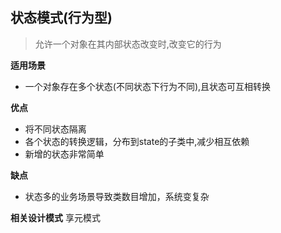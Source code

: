 
## 状态模式(行为型)

> 允许一个对象在其内部状态改变时,改变它的行为

**适用场景**
- 一个对象存在多个状态(不同状态下行为不同),且状态可互相转换

**优点**
- 将不同状态隔离
- 各个状态的转换逻辑，分布到state的子类中,减少相互依赖
- 新增的状态非常简单

**缺点**
- 状态多的业务场景导致类数目增加，系统变复杂

**相关设计模式**
享元模式